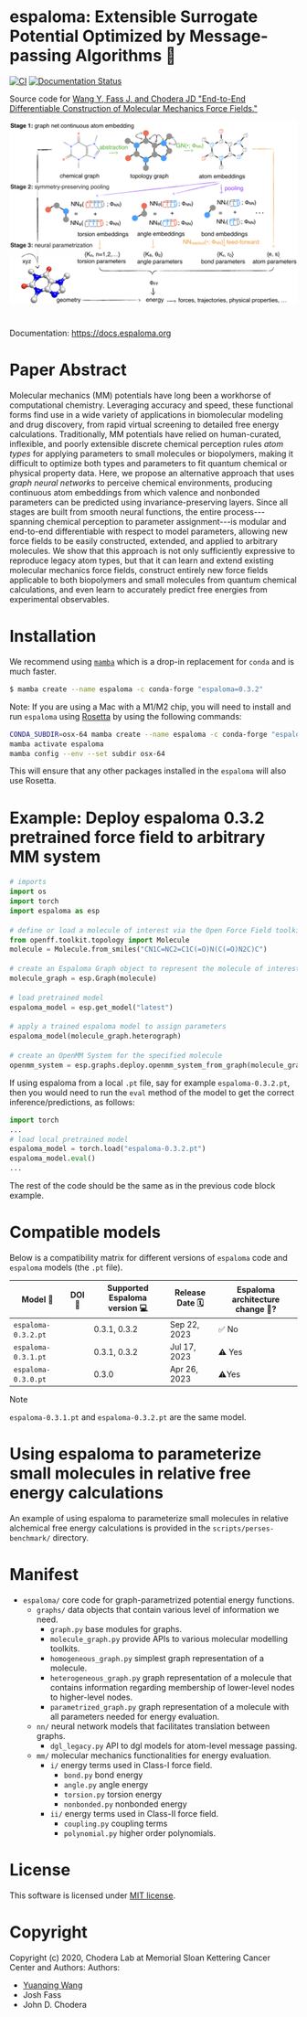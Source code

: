 espaloma: **E**xtensible **S**urrogate **P**otenti**al** **O**ptimized by **M**essage-passing **A**lgorithms 🍹
==============================
[//]: # (Badges)
[![CI](https://github.com/choderalab/espaloma/actions/workflows/CI.yaml/badge.svg?branch=main)](https://github.com/choderalab/espaloma/actions/workflows/CI.yaml)
[![Documentation Status](https://readthedocs.org/projects/espaloma/badge/?version=latest)](https://espaloma.readthedocs.io/en/latest/?badge=latest)

Source code for [Wang Y, Fass J, and Chodera JD "End-to-End Differentiable Construction of Molecular Mechanics Force Fields."](https://arxiv.org/abs/2010.01196)

![abstract](docs/_static/espaloma_abstract_v2-2.png)

#
Documentation: https://docs.espaloma.org

# Paper Abstract
Molecular mechanics (MM) potentials have long been a workhorse of computational chemistry.
Leveraging accuracy and speed, these functional forms find use in a wide variety of applications in biomolecular modeling and drug discovery, from rapid virtual screening to detailed free energy calculations.
Traditionally, MM potentials have relied on human-curated, inflexible, and poorly extensible discrete chemical perception rules _atom types_ for applying parameters to small molecules or biopolymers, making it difficult to optimize both types and parameters to fit quantum chemical or physical property data.
Here, we propose an alternative approach that uses _graph neural networks_ to perceive chemical environments, producing continuous atom embeddings from which valence and nonbonded parameters can be predicted using invariance-preserving layers.
Since all stages are built from smooth neural functions, the entire process---spanning chemical perception to parameter assignment---is modular and end-to-end differentiable with respect to model parameters, allowing new force fields to be easily constructed, extended, and applied to arbitrary molecules.
We show that this approach is not only sufficiently expressive to reproduce legacy atom types, but that it can learn and extend existing molecular mechanics force fields, construct entirely new force fields applicable to both biopolymers and small molecules from quantum chemical calculations, and even learn to accurately predict free energies from experimental observables.


# Installation

We recommend using [`mamba`](https://mamba.readthedocs.io/en/latest/mamba-installation.html#mamba-installation) which is a drop-in replacement for `conda` and is much faster.   

```bash
$ mamba create --name espaloma -c conda-forge "espaloma=0.3.2"
```

Note: If you are using a Mac with a M1/M2 chip, you will need to install and run `espaloma` using [Rosetta](https://support.apple.com/en-au/HT211861) by using the following commands:

```bash
CONDA_SUBDIR=osx-64 mamba create --name espaloma -c conda-forge "espaloma=0.3.2"
mamba activate espaloma
mamba config --env --set subdir osx-64
```

This will ensure that any other packages installed in the `espaloma` will also use Rosetta.

# Example: Deploy espaloma 0.3.2 pretrained force field to arbitrary MM system

```python  
# imports
import os
import torch
import espaloma as esp

# define or load a molecule of interest via the Open Force Field toolkit
from openff.toolkit.topology import Molecule
molecule = Molecule.from_smiles("CN1C=NC2=C1C(=O)N(C(=O)N2C)C")

# create an Espaloma Graph object to represent the molecule of interest
molecule_graph = esp.Graph(molecule)

# load pretrained model
espaloma_model = esp.get_model("latest")

# apply a trained espaloma model to assign parameters
espaloma_model(molecule_graph.heterograph)

# create an OpenMM System for the specified molecule
openmm_system = esp.graphs.deploy.openmm_system_from_graph(molecule_graph)
```

If using espaloma from a local `.pt` file, say for example `espaloma-0.3.2.pt`,
then you would need to run the `eval` method of the model to get the correct
inference/predictions, as follows:

```python
import torch
...
# load local pretrained model
espaloma_model = torch.load("espaloma-0.3.2.pt")
espaloma_model.eval()
...
```

The rest of the code should be the same as in the previous code block example.

# Compatible models

Below is a compatibility matrix for different versions of `espaloma` code and `espaloma` models (the `.pt` file).

| Model 🧪             | DOI 📝 | Supported Espaloma version 💻 | Release Date 🗓️ | Espaloma architecture change 📐? |
|---------------------|-------|------------------------------|----------------|---------------------------------|
| `espaloma-0.3.2.pt` |       | 0.3.1, 0.3.2                 | Sep 22, 2023   | ✅ No                            |
| `espaloma-0.3.1.pt` |       | 0.3.1, 0.3.2                 | Jul 17, 2023   | ⚠️ Yes                           |
| `espaloma-0.3.0.pt` |       | 0.3.0                        | Apr 26, 2023   | ⚠️Yes                            |

> [!NOTE]  
> `espaloma-0.3.1.pt` and `espaloma-0.3.2.pt` are the same model.

# Using espaloma to parameterize small molecules in relative free energy calculations

An example of using espaloma to parameterize small molecules in relative alchemical free energy calculations is provided in the `scripts/perses-benchmark/` directory.

# Manifest

* `espaloma/` core code for graph-parametrized potential energy functions.
    * `graphs/` data objects that contain various level of information we need.
        * `graph.py` base modules for graphs.
        * `molecule_graph.py` provide APIs to various molecular modelling toolkits.
        * `homogeneous_graph.py` simplest graph representation of a molecule.
        * `heterogeneous_graph.py` graph representation of a molecule that contains information regarding membership of lower-level nodes to higher-level nodes.
        * `parametrized_graph.py` graph representation of a molecule with all parameters needed for energy evaluation.
    * `nn/` neural network models that facilitates translation between graphs.
        * `dgl_legacy.py` API to dgl models for atom-level message passing.
    * `mm/` molecular mechanics functionalities for energy evaluation.
        * `i/` energy terms used in Class-I force field.
            * `bond.py` bond energy
            * `angle.py` angle energy
            * `torsion.py` torsion energy
            * `nonbonded.py` nonbonded energy
        * `ii/` energy terms used in Class-II force field.
            * `coupling.py` coupling terms
            * `polynomial.py` higher order polynomials.

# License

This software is licensed under [MIT license](https://opensource.org/licenses/MIT).

# Copyright

Copyright (c) 2020, Chodera Lab at Memorial Sloan Kettering Cancer Center and Authors:
Authors:
- [Yuanqing Wang](http://www.wangyq.net)
- Josh Fass
- John D. Chodera
